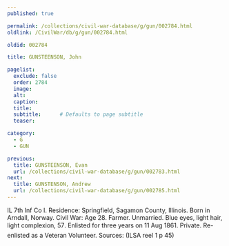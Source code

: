 ```yaml
---
published: true

permalink: /collections/civil-war-database/g/gun/002784.html
oldlink: /CivilWar/db/g/gun/002784.html

oldid: 002784

title: GUNSTEENSON, John

pagelist:
  exclude: false
  order: 2784
  image: 
  alt:
  caption:
  title:
  subtitle:      # Defaults to page subtitle
  teaser:

category: 
  - G 
  - GUN

previous:
  title: GUNSTEENSON, Evan
  url: /collections/civil-war-database/g/gun/002783.html  
next:
  title: GUNSTENSON, Andrew
  url: /collections/civil-war-database/g/gun/002785.html   
---
```

IL 7th Inf Co I. Residence: Springfield, Sagamon County, Illinois. Born in Arndall, Norway. Civil War: Age 28. Farmer. Unmarried. Blue eyes, light hair, light complexion, 5&#146;7&#148;. Enlisted for three years on 11 Aug 1861. Private. Re-enlisted as a Veteran Volunteer. Sources: (ILSA reel 1 p 45)